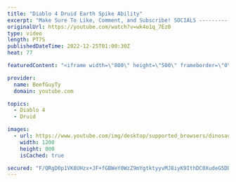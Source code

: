 ```yaml
---
title: "Diablo 4 Druid Earth Spike Ability"
excerpt: "Make Sure To Like, Comment, and Subscribe! SOCIALS ---------------------------------------------- Join Our ..."
originalUrl: https://youtube.com/watch?v=wk4o1q_7Ez0
type: video
length: PT7S
publishedDateTime: 2022-12-25T01:00:30Z
heat: 77

featuredContent: "<iframe width=\"800\" height=\"500\" frameborder=\"0\" src=\"https://www.youtube.com/embed/wk4o1q_7Ez0\" allow=\"accelerometer; autoplay; encrypted-media; gyroscope; picture-in-picture\" allowfullscreen></iframe>"

provider:
  name: BeefGuyTy
  domain: youtube.com

topics:
  - Diablo 4
  - Druid

images:
  - url: https://www.youtube.com/img/desktop/supported_browsers/dinosaur.png
    width: 1200
    height: 800
    isCached: true

secured: "F/QRgD0p1VK8UHzx+JF+fGBWeY0WzZ9mYgtktyyvMJ8iyK9IthDC0XudeG5DB+1w1m7IMYJ8eacuR5qJl4wmM1+nWZ4FZ0ZXkf7RtZbevAxSkuLO8qs3hZqFhzzv1V3u5kOx8RF6lfXjSoIr2F487pRRV0+o8f/4MGIfac9aIRpqb7kxFq6qbxqET3UJ9xZ1OwQzYj1VDkzqOXCkCbGJLI+G+D6LCFID0ycEF4S7f7JjPg/bv/hQHbd2BcRpqxOlIu+HjmJ8reL0b8od1xpX5lQt/K+Cf7UpGxyzxg4SRD4Z5DZ+FQ/TNrSGkWl6Z8BhYBzvQ9B0Y99HANxylHIs0o/BQE4bd/NFB6B+LWMRAMhiF8Wlu9s85MIr55c0CNaunF7Teed75i4RiOWSZ7vDoGhCcT4FHEg8KkKrhxspkfI=;Tnqx/ujZMEl2aShPUT3awQ=="
---
```


